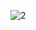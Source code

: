 ![2](https://github.com/fireclint/nextjs-tailwind-dashboard-layout/assets/65420004/bb00b0c4-480a-4f89-87fb-f9a8c9f66061)

